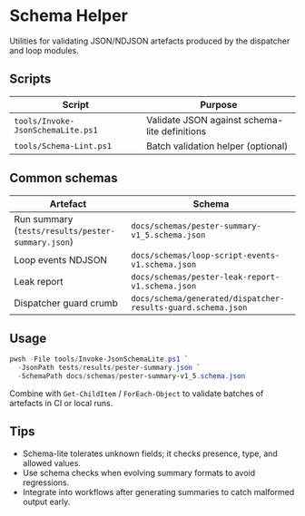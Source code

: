 <!-- markdownlint-disable-next-line MD041 -->
# Schema Helper

Utilities for validating JSON/NDJSON artefacts produced by the dispatcher and loop modules.

## Scripts

| Script | Purpose |
| ------ | ------- |
| `tools/Invoke-JsonSchemaLite.ps1` | Validate JSON against schema-lite definitions |
| `tools/Schema-Lint.ps1` | Batch validation helper (optional) |

## Common schemas

| Artefact | Schema |
| -------- | ------ |
| Run summary (`tests/results/pester-summary.json`) | `docs/schemas/pester-summary-v1_5.schema.json` |
| Loop events NDJSON | `docs/schemas/loop-script-events-v1.schema.json` |
| Leak report | `docs/schemas/pester-leak-report-v1.schema.json` |
| Dispatcher guard crumb | `docs/schema/generated/dispatcher-results-guard.schema.json` |

## Usage

```powershell
pwsh -File tools/Invoke-JsonSchemaLite.ps1 `
  -JsonPath tests/results/pester-summary.json `
  -SchemaPath docs/schemas/pester-summary-v1_5.schema.json
```

Combine with `Get-ChildItem` / `ForEach-Object` to validate batches of artefacts in CI or
local runs.

## Tips

- Schema-lite tolerates unknown fields; it checks presence, type, and allowed values.
- Use schema checks when evolving summary formats to avoid regressions.
- Integrate into workflows after generating summaries to catch malformed output early.
